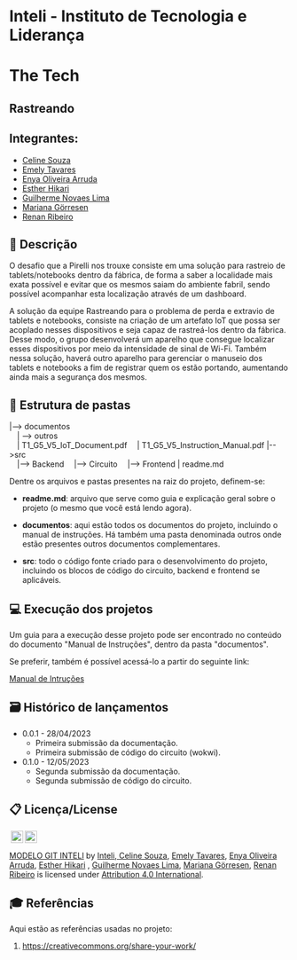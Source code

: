 # Inteli - Instituto de Tecnologia e Liderança 

# The Tech

## Rastreando

## Integrantes: 
- <a href="https://www.linkedin.com/in/celine-souza-1a38aa225/">Celine Souza</a>
- <a href="https://www.linkedin.com/in/emely-tavares-3575ba24a/">Emely Tavares</a>
- <a href="https://www.linkedin.com/in/enya-oliveira-636566240/">Enya Oliveira Arruda</a> 
- <a href="https://www.linkedin.com/in/estherhikari/">Esther Hikari</a> 
- <a href="https://www.linkedin.com/in/guilherme-novaes-lima">Guilherme Novaes Lima</a>
- <a href="https://www.linkedin.com/in/mariana-g%C3%B6rresen-b03059210/">Mariana Görresen</a> 
- <a href="https://www.linkedin.com/in/renan-ribeiro-31a205247/">Renan Ribeiro</a> 

## 📝 Descrição
O desafio que a Pirelli nos trouxe consiste em uma solução para rastreio de tablets/notebooks dentro da fábrica, de forma a saber a localidade mais exata possível e evitar que os mesmos saiam do ambiente fabril, sendo possível acompanhar esta localização através de um dashboard.

A solução da equipe Rastreando para o problema de perda e extravio de tablets e notebooks, consiste na criação de um artefato IoT que possa ser acoplado nesses dispositivos e seja capaz de rastreá-los dentro da fábrica. Desse modo, o grupo desenvolverá um aparelho que consegue localizar esses dispositivos por meio da intensidade de sinal de Wi-Fi. Também nessa solução, haverá outro aparelho para gerenciar o manuseio dos tablets e notebooks a fim de registrar quem os estão portando, aumentando ainda mais a segurança dos mesmos.

## 📁 Estrutura de pastas

|--> documentos<br>
  &emsp;| --> outros <br>
  &emsp;| T1_G5_V5_IoT_Document.pdf
  &emsp;| T1_G5_V5_Instruction_Manual.pdf
|-->src<br>
  &emsp;|--> Backend
  &emsp;|--> Circuito
  &emsp;|--> Frontend
| readme.md<br>

Dentre os arquivos e pastas presentes na raiz do projeto, definem-se:

- <b>readme.md</b>: arquivo que serve como guia e explicação geral sobre o projeto (o mesmo que você está lendo agora).

- <b>documentos</b>: aqui estão todos os documentos do projeto, incluindo o manual de instruções. Há também uma pasta denominada outros onde estão presentes outros documentos complementares.

- <b>src</b>: todo o código fonte criado para o desenvolvimento do projeto, incluindo os blocos de código do circuito, backend e frontend se aplicáveis.

## 💻 Execução dos projetos

Um guia para a execução desse projeto pode ser encontrado no conteúdo do documento "Manual de Instruções", dentro da pasta "documentos".

Se preferir, também é possível acessá-lo a partir do seguinte link:

 <a href="https://www.linkedin.com/in/renan-ribeiro-31a205247/">Manual de Intruções</a> 

## 🗃 Histórico de lançamentos
* 0.0.1 - 28/04/2023
    * Primeira submissão da documentação.
    * Primeira submissão de código do circuito (wokwi).
* 0.1.0 - 12/05/2023
    * Segunda submissão da documentação.
    * Segunda submissão de código do circuito.

## 📋 Licença/License

<img style="height:22px!important;margin-left:3px;vertical-align:text-bottom;" src="https://mirrors.creativecommons.org/presskit/icons/cc.svg?ref=chooser-v1"><img style="height:22px!important;margin-left:3px;vertical-align:text-bottom;" src="https://mirrors.creativecommons.org/presskit/icons/by.svg?ref=chooser-v1"><p xmlns:cc="http://creativecommons.org/ns#" xmlns:dct="http://purl.org/dc/terms/"><a property="dct:title" rel="cc:attributionURL" href="https://github.com/Spidus/Teste_Final_1">MODELO GIT INTELI</a> by <a rel="cc:attributionURL dct:creator" property="cc:attributionName" href="https://www.yggbrasil.com.br/vr">Inteli, <a href="https://www.linkedin.com/in/celine-souza-1a38aa225/">Celine Souza</a>, <a href="https://www.linkedin.com/in/emely-tavares-3575ba24a/">Emely Tavares</a>, <a href="https://www.linkedin.com/in/enya-oliveira-636566240/">Enya Oliveira Arruda</a>, <a href="https://www.linkedin.com/in/estherhikari/">Esther Hikari</a> , <a href="https://www.linkedin.com/in/guilherme-novaes-lima">Guilherme Novaes Lima</a>, <a href="https://www.linkedin.com/in/mariana-g%C3%B6rresen-b03059210/">Mariana Görresen</a>, <a href="https://www.linkedin.com/in/renan-ribeiro-31a205247/">Renan Ribeiro</a> </a> is licensed under <a href="http://creativecommons.org/licenses/by/4.0/?ref=chooser-v1" target="_blank" rel="license noopener noreferrer" style="display:inline-block;">Attribution 4.0 International</a>.</p>

## 🎓 Referências

Aqui estão as referências usadas no projeto:

1. <https://creativecommons.org/share-your-work/>
